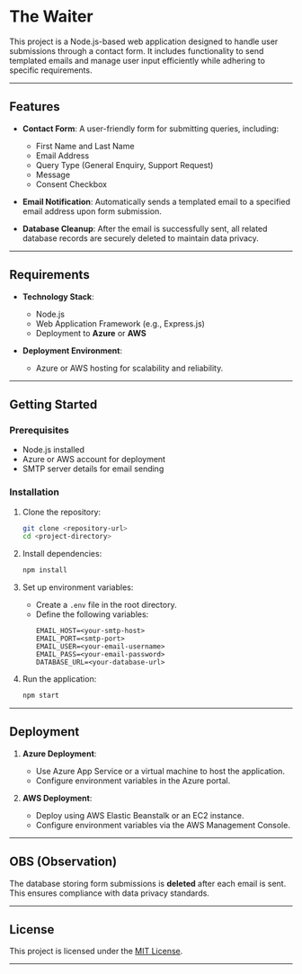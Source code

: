 # The Waiter

This project is a Node.js-based web application designed to handle user submissions through a contact form. It includes functionality to send templated emails and manage user input efficiently while adhering to specific requirements.

---

## Features

- **Contact Form**: A user-friendly form for submitting queries, including:
  - First Name and Last Name
  - Email Address
  - Query Type (General Enquiry, Support Request)
  - Message
  - Consent Checkbox
  
- **Email Notification**: Automatically sends a templated email to a specified email address upon form submission.

- **Database Cleanup**: After the email is successfully sent, all related database records are securely deleted to maintain data privacy.

---

## Requirements

- **Technology Stack**:
  - Node.js
  - Web Application Framework (e.g., Express.js)
  - Deployment to **Azure** or **AWS**

- **Deployment Environment**:
  - Azure or AWS hosting for scalability and reliability.

---

## Getting Started

### Prerequisites

- Node.js installed
- Azure or AWS account for deployment
- SMTP server details for email sending

### Installation

1. Clone the repository:
   ```bash
   git clone <repository-url>
   cd <project-directory>
   ```

2. Install dependencies:
   ```bash
   npm install
   ```

3. Set up environment variables:
   - Create a `.env` file in the root directory.
   - Define the following variables:
     ```env
     EMAIL_HOST=<your-smtp-host>
     EMAIL_PORT=<smtp-port>
     EMAIL_USER=<your-email-username>
     EMAIL_PASS=<your-email-password>
     DATABASE_URL=<your-database-url>
     ```

4. Run the application:
   ```bash
   npm start
   ```

---

## Deployment

1. **Azure Deployment**:
   - Use Azure App Service or a virtual machine to host the application.
   - Configure environment variables in the Azure portal.

2. **AWS Deployment**:
   - Deploy using AWS Elastic Beanstalk or an EC2 instance.
   - Configure environment variables via the AWS Management Console.

---

## OBS (Observation)

The database storing form submissions is **deleted** after each email is sent. This ensures compliance with data privacy standards.

---

## License

This project is licensed under the [MIT License](LICENSE).

---
